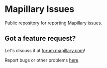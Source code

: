 Mapillary Issues
================
Public repository for reporting Mapillary issues.

## Got a feature request?
Let's discuss it at [forum.mapillary.com](forum.mapillary.com)!



Report bugs or other problems [here](https://github.com/mapillary/mapillary_issues/issues "Issues").
